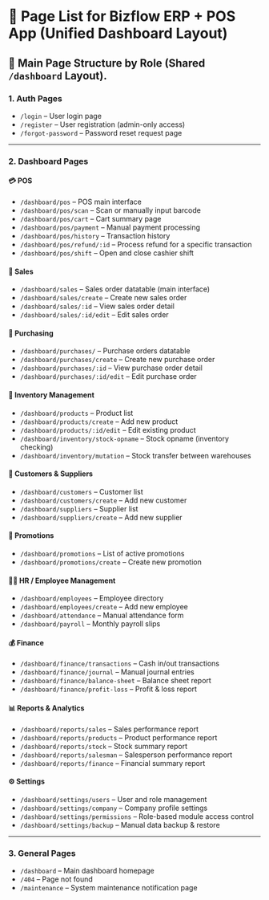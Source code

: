 # 📄 Page List for Bizflow ERP + POS App (Unified Dashboard Layout)

## 📂 Main Page Structure by Role (Shared `/dashboard` Layout).

### 1. Auth Pages

- `/login` – User login page
- `/register` – User registration (admin-only access)
- `/forgot-password` – Password reset request page

---

### 2. Dashboard Pages

#### 💳 POS

- `/dashboard/pos` – POS main interface
- `/dashboard/pos/scan` – Scan or manually input barcode
- `/dashboard/pos/cart` – Cart summary page
- `/dashboard/pos/payment` – Manual payment processing
- `/dashboard/pos/history` – Transaction history
- `/dashboard/pos/refund/:id` – Process refund for a specific transaction
- `/dashboard/pos/shift` – Open and close cashier shift

#### 📆 Sales

- `/dashboard/sales` – Sales order datatable (main interface)
- `/dashboard/sales/create` – Create new sales order
- `/dashboard/sales/:id` – View sales order detail
- `/dashboard/sales/:id/edit` – Edit sales order

#### 📅 Purchasing

- `/dashboard/purchases/` – Purchase orders datatable
- `/dashboard/purchases/create` – Create new purchase order
- `/dashboard/purchases/:id` – View purchase order detail
- `/dashboard/purchases/:id/edit` – Edit purchase order

#### 🏢 Inventory Management

- `/dashboard/products` – Product list
- `/dashboard/products/create` – Add new product
- `/dashboard/products/:id/edit` – Edit existing product
- `/dashboard/inventory/stock-opname` – Stock opname (inventory checking)
- `/dashboard/inventory/mutation` – Stock transfer between warehouses

#### 👥 Customers & Suppliers

- `/dashboard/customers` – Customer list
- `/dashboard/customers/create` – Add new customer
- `/dashboard/suppliers` – Supplier list
- `/dashboard/suppliers/create` – Add new supplier

#### 🎁 Promotions

- `/dashboard/promotions` – List of active promotions
- `/dashboard/promotions/create` – Create new promotion

#### 👩‍💼 HR / Employee Management

- `/dashboard/employees` – Employee directory
- `/dashboard/employees/create` – Add new employee
- `/dashboard/attendance` – Manual attendance form
- `/dashboard/payroll` – Monthly payroll slips

#### 💰 Finance

- `/dashboard/finance/transactions` – Cash in/out transactions
- `/dashboard/finance/journal` – Manual journal entries
- `/dashboard/finance/balance-sheet` – Balance sheet report
- `/dashboard/finance/profit-loss` – Profit & loss report

#### 📊 Reports & Analytics

- `/dashboard/reports/sales` – Sales performance report
- `/dashboard/reports/products` – Product performance report
- `/dashboard/reports/stock` – Stock summary report
- `/dashboard/reports/salesman` – Salesperson performance report
- `/dashboard/reports/finance` – Financial summary report

#### ⚙️ Settings

- `/dashboard/settings/users` – User and role management
- `/dashboard/settings/company` – Company profile settings
- `/dashboard/settings/permissions` – Role-based module access control
- `/dashboard/settings/backup` – Manual data backup & restore

---

### 3. General Pages

- `/dashboard` – Main dashboard homepage
- `/404` – Page not found
- `/maintenance` – System maintenance notification page

